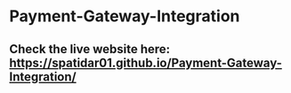 # Payment-Gateway-Integration
## Check the live website here: https://spatidar01.github.io/Payment-Gateway-Integration/
